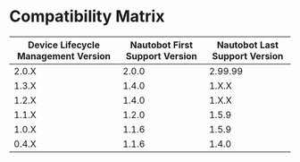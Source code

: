 # Compatibility Matrix

| Device Lifecycle Management Version | Nautobot First Support Version | Nautobot Last Support Version |
| ------------- | -------------------- | ------------- |
| 2.0.X         | 2.0.0                | 2.99.99       |
| 1.3.X         | 1.4.0                | 1.X.X         |
| 1.2.X         | 1.4.0                | 1.X.X         |
| 1.1.X         | 1.2.0               | 1.5.9         |
| 1.0.X         | 1.1.6               | 1.5.9         |
| 0.4.X         | 1.1.6               | 1.4.0         |
